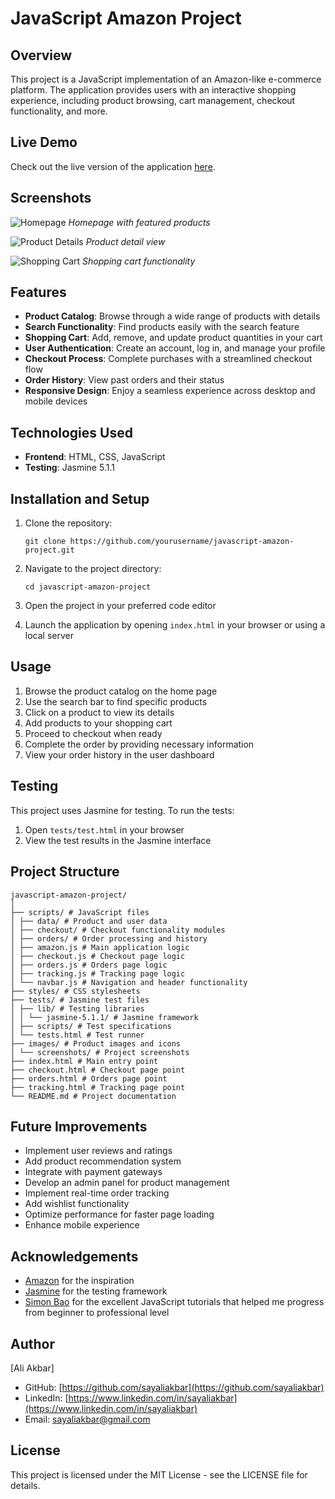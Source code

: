 # JavaScript Amazon Project

## Overview

This project is a JavaScript implementation of an Amazon-like e-commerce platform. The application provides users with an interactive shopping experience, including product browsing, cart management, checkout functionality, and more.

## Live Demo

Check out the live version of the application [here](https://your-live-demo-url.com).

## Screenshots

![Homepage](./images/screenshots/homepage.png)
_Homepage with featured products_

![Product Details](./images/screenshots/product-details.png)
_Product detail view_

![Shopping Cart](./images/screenshots/shopping-cart.png)
_Shopping cart functionality_

## Features

- **Product Catalog**: Browse through a wide range of products with details
- **Search Functionality**: Find products easily with the search feature
- **Shopping Cart**: Add, remove, and update product quantities in your cart
- **User Authentication**: Create an account, log in, and manage your profile
- **Checkout Process**: Complete purchases with a streamlined checkout flow
- **Order History**: View past orders and their status
- **Responsive Design**: Enjoy a seamless experience across desktop and mobile devices

## Technologies Used

- **Frontend**: HTML, CSS, JavaScript
- **Testing**: Jasmine 5.1.1

## Installation and Setup

1. Clone the repository:

   ```
   git clone https://github.com/yourusername/javascript-amazon-project.git
   ```

2. Navigate to the project directory:

   ```
   cd javascript-amazon-project
   ```

3. Open the project in your preferred code editor

4. Launch the application by opening `index.html` in your browser or using a local server

## Usage

1. Browse the product catalog on the home page
2. Use the search bar to find specific products
3. Click on a product to view its details
4. Add products to your shopping cart
5. Proceed to checkout when ready
6. Complete the order by providing necessary information
7. View your order history in the user dashboard

## Testing

This project uses Jasmine for testing. To run the tests:

1. Open `tests/test.html` in your browser
2. View the test results in the Jasmine interface

## Project Structure

```
javascript-amazon-project/
│
├── scripts/ # JavaScript files
│ ├── data/ # Product and user data
│ ├── checkout/ # Checkout functionality modules
│ ├── orders/ # Order processing and history
│ ├── amazon.js # Main application logic
│ ├── checkout.js # Checkout page logic
│ ├── orders.js # Orders page logic
│ ├── tracking.js # Tracking page logic
│ └── navbar.js # Navigation and header functionality
├── styles/ # CSS stylesheets
├── tests/ # Jasmine test files
│ ├── lib/ # Testing libraries
│ │ └── jasmine-5.1.1/ # Jasmine framework
│ ├── scripts/ # Test specifications
│ └── tests.html # Test runner
├── images/ # Product images and icons
│ └── screenshots/ # Project screenshots
├── index.html # Main entry point
├── checkout.html # Checkout page point
├── orders.html # Orders page point
├── tracking.html # Tracking page point
└── README.md # Project documentation

```

## Future Improvements

- Implement user reviews and ratings
- Add product recommendation system
- Integrate with payment gateways
- Develop an admin panel for product management
- Implement real-time order tracking
- Add wishlist functionality
- Optimize performance for faster page loading
- Enhance mobile experience

## Acknowledgements

- [Amazon](https://www.amazon.com/) for the inspiration
- [Jasmine](https://jasmine.github.io/) for the testing framework
- [Simon Bao](http://supersimple.dev/) for the excellent JavaScript tutorials that helped me progress from beginner to professional level

## Author

[Ali Akbar]

- GitHub: [https://github.com/sayaliakbar](https://github.com/sayaliakbar)
- LinkedIn: [https://www.linkedin.com/in/sayaliakbar](https://www.linkedin.com/in/sayaliakbar)
- Email: sayaliakbar@gmail.com

## License

This project is licensed under the MIT License - see the LICENSE file for details.
